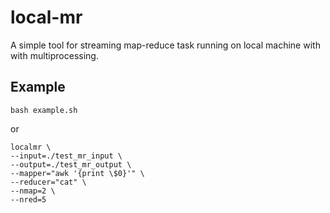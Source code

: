 # local-mr

A simple tool for streaming map-reduce task running on local machine with with multiprocessing.  


## Example
```shell
bash example.sh
```  
or
```shell
localmr \
--input=./test_mr_input \
--output=./test_mr_output \
--mapper="awk '{print \$0}'" \
--reducer="cat" \
--nmap=2 \
--nred=5
```

